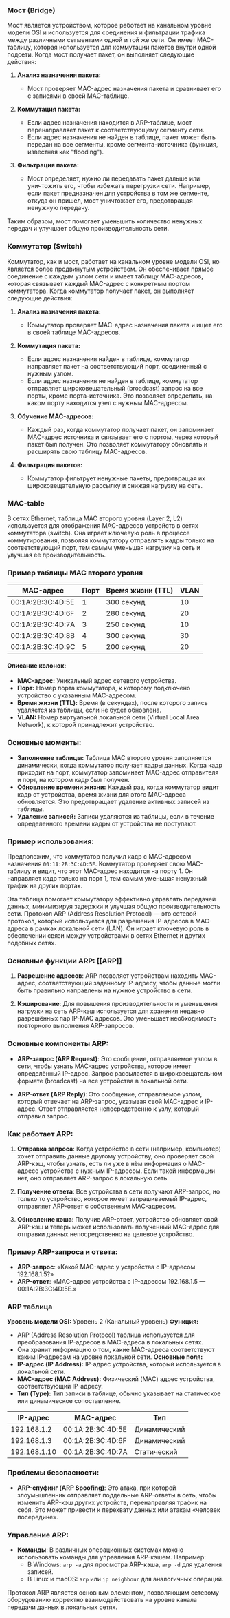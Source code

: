 ### Мост (Bridge)

Мост является устройством, которое работает на канальном уровне модели OSI и используется для соединения и фильтрации трафика между различными сегментами одной и той же сети. Он имеет MAC-таблицу, которая используется для коммутации пакетов внутри одной подсети. Когда мост получает пакет, он выполняет следующие действия:

1. **Анализ назначения пакета:**
   - Мост проверяет MAC-адрес назначения пакета и сравнивает его с записями в своей MAC-таблице.

2. **Коммутация пакета:**
   - Если адрес назначения находится в ARP-таблице, мост перенаправляет пакет к соответствующему сегменту сети.
   - Если адрес назначения не найден в таблице, пакет может быть передан на все сегменты, кроме сегмента-источника (функция, известная как "flooding").

3. **Фильтрация пакета:**
   - Мост определяет, нужно ли передавать пакет дальше или уничтожить его, чтобы избежать перегрузки сети. Например, если пакет предназначен для устройства в том же сегменте, откуда он пришел, мост уничтожает его, предотвращая ненужную передачу.

Таким образом, мост помогает уменьшить количество ненужных передач и улучшает общую производительность сети.

### Коммутатор (Switch)

Коммутатор, как и мост, работает на канальном уровне модели OSI, но является более продвинутым устройством. Он обеспечивает прямое соединение с каждым узлом сети и имеет таблицу MAC-адресов, которая связывает каждый MAC-адрес с конкретным портом коммутатора. Когда коммутатор получает пакет, он выполняет следующие действия:

1. **Анализ назначения пакета:**
   - Коммутатор проверяет MAC-адрес назначения пакета и ищет его в своей таблице MAC-адресов.

2. **Коммутация пакета:**
   - Если адрес назначения найден в таблице, коммутатор направляет пакет на соответствующий порт, соединенный с нужным узлом.
   - Если адрес назначения не найден в таблице, коммутатор отправляет широковещательный (broadcast) запрос на все порты, кроме порта-источника. Это позволяет определить, на каком порту находится узел с нужным MAC-адресом.

3. **Обучение MAC-адресов:**
   - Каждый раз, когда коммутатор получает пакет, он запоминает MAC-адрес источника и связывает его с портом, через который пакет был получен. Это позволяет коммутатору обновлять и расширять свою таблицу MAC-адресов.

4. **Фильтрация пакетов:**
   - Коммутатор фильтрует ненужные пакеты, предотвращая их широковещательную рассылку и снижая нагрузку на сеть.
### MAC-table
В сетях Ethernet, таблица MAC второго уровня (Layer 2, L2) используется для отображения MAC-адресов устройств в сетях коммутатора (switch). Она играет ключевую роль в процессе коммутирования, позволяя коммутатору отправлять кадры только на соответствующий порт, тем самым уменьшая нагрузку на сеть и улучшая ее производительность.
### Пример таблицы MAC второго уровня

| MAC-адрес               | Порт       | Время жизни (TTL) | VLAN |
|-------------------------|------------|--------------------|------|
| 00:1A:2B:3C:4D:5E       | 1          | 300 секунд         | 10   |
| 00:1A:2B:3C:4D:6F       | 2          | 280 секунд         | 20   |
| 00:1A:2B:3C:4D:7A       | 3          | 250 секунд         | 10   |
| 00:1A:2B:3C:4D:8B       | 4          | 300 секунд         | 30   |
| 00:1A:2B:3C:4D:9C       | 5          | 200 секунд         | 20   |

#### Описание колонок:
- **MAC-адрес:** Уникальный адрес сетевого устройства.
- **Порт:** Номер порта коммутатора, к которому подключено устройство с указанным MAC-адресом.
- **Время жизни (TTL):** Время (в секундах), после которого запись удаляется из таблицы, если не будет обновлена.
- **VLAN:** Номер виртуальной локальной сети (Virtual Local Area Network), к которой принадлежит устройство.

### Основные моменты:
- **Заполнение таблицы:** Таблица MAC второго уровня заполняется динамически, когда коммутатор получает кадры данных. Когда кадр приходит на порт, коммутатор запоминает MAC-адрес отправителя и порт, на котором кадр был получен.
- **Обновление времени жизни:** Каждый раз, когда коммутатор видит кадр от устройства, время жизни для этого MAC-адреса обновляется. Это предотвращает удаление активных записей из таблицы.
- **Удаление записей:** Записи удаляются из таблицы, если в течение определенного времени кадры от устройства не поступают.

### Пример использования:
Предположим, что коммутатор получил кадр с MAC-адресом назначения `00:1A:2B:3C:4D:5E`. Коммутатор проверяет свою MAC-таблицу и видит, что этот MAC-адрес находится на порту 1. Он направляет кадр только на порт 1, тем самым уменьшая ненужный трафик на других портах.

Эта таблица помогает коммутатору эффективно управлять передачей данных, минимизируя задержки и улучшая общую производительность сети.
Протокол ARP (Address Resolution Protocol) — это сетевой протокол, который используется для разрешения IP-адресов в MAC-адреса в рамках локальной сети (LAN). Он играет ключевую роль в обеспечении связи между устройствами в сетях Ethernet и других подобных сетях.

### Основные функции ARP: [[ARP]]

1. **Разрешение адресов**: ARP позволяет устройствам находить MAC-адрес, соответствующий заданному IP-адресу, чтобы данные могли быть правильно направлены на нужное устройство в сети.

2. **Кэширование**: Для повышения производительности и уменьшения нагрузки на сеть ARP-кэш используется для хранения недавно разрешённых пар IP-MAC адресов. Это уменьшает необходимость повторного выполнения ARP-запросов.

### Основные компоненты ARP:

- **ARP-запрос (ARP Request)**: Это сообщение, отправляемое узлом в сети, чтобы узнать MAC-адрес устройства, которое имеет определённый IP-адрес. Запрос рассылается в широковещательном формате (broadcast) на все устройства в локальной сети.

- **ARP-ответ (ARP Reply)**: Это сообщение, отправляемое узлом, который отвечает на ARP-запрос, указывая свой MAC-адрес и IP-адрес. Ответ отправляется непосредственно к узлу, который отправил запрос.

### Как работает ARP:

1. **Отправка запроса**: Когда устройство в сети (например, компьютер) хочет отправить данные другому устройству, оно проверяет свой ARP-кэш, чтобы узнать, есть ли уже в нём информация о MAC-адресе устройства с нужным IP-адресом. Если такой информации нет, оно отправляет ARP-запрос в локальную сеть.

2. **Получение ответа**: Все устройства в сети получают ARP-запрос, но только то устройство, которое имеет запрашиваемый IP-адрес, отправляет ARP-ответ с собственным MAC-адресом.

3. **Обновление кэша**: Получив ARP-ответ, устройство обновляет свой ARP-кэш и теперь может использовать полученный MAC-адрес для отправки данных непосредственно на целевое устройство.

### Пример ARP-запроса и ответа:

- **ARP-запрос**: «Какой MAC-адрес у устройства с IP-адресом 192.168.1.5?»
- **ARP-ответ**: «MAC-адрес устройства с IP-адресом 192.168.1.5 — 00:1A:2B:3C:4D:5E.»

### ARP таблица

**Уровень модели OSI:** Уровень 2 (Канальный уровень)
**Функция:**
- ARP (Address Resolution Protocol) таблица используется для преобразования IP-адресов в MAC-адреса в локальных сетях.
- Она хранит информацию о том, какие MAC-адреса соответствуют каким IP-адресам на уровне локальной сети.
**Основные поля:**
- **IP-адрес (IP Address):** IP-адрес устройства, который используется в локальной сети.
- **MAC-адрес (MAC Address):** Физический (MAC) адрес устройства, соответствующий IP-адресу.
- **Тип (Type):** Тип записи в таблице, обычно указывает на статическое или динамическое сопоставление.

| IP-адрес     | MAC-адрес         | Тип          |
| ------------ | ----------------- | ------------ |
| 192.168.1.2  | 00:1A:2B:3C:4D:5E | Динамический |
| 192.168.1.3  | 00:1A:2B:3C:4D:6F | Динамический |
| 192.168.1.10 | 00:1A:2B:3C:4D:7A | Статический  |


### Проблемы безопасности:

- **ARP-спуфинг (ARP Spoofing)**: Это атака, при которой злоумышленник отправляет поддельные ARP-ответы в сеть, чтобы изменить ARP-кэш других устройств, перенаправляя трафик на себя. Это может привести к перехвату данных или атакам «человек посередине».

### Управление ARP:

- **Команды**: В различных операционных системах можно использовать команды для управления ARP-кэшем. Например:
  - В Windows: `arp -a` для просмотра ARP-кэша, `arp -d` для удаления записей.
  - В Linux и macOS: `arp` или `ip neighbour` для аналогичных операций.

Протокол ARP является основным элементом, позволяющим сетевому оборудованию корректно взаимодействовать на уровне канала передачи данных в локальных сетях.


